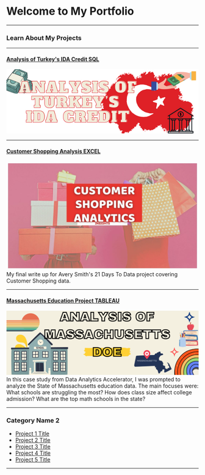 # Welcome to My Portfolio

---

### Learn About My Projects


---
#### [Analysis of Turkey's IDA Credit SQL](https://www.linkedin.com/pulse/sql-analysis-turkeys-ida-credit-tilbe-surmeli-ih2cc%3FtrackingId=tsupjcwASKCNll4YTQjyQQ%253D%253D/?trackingId=tsupjcwASKCNll4YTQjyQQ%3D%3D)
<img src="images/SyriaTurkey Earthquake Email Header in Red Grey Utilitarian Style.png"/>

---
#### [Customer Shopping Analysis EXCEL](https://www.linkedin.com/pulse/customer-shopping-analytics-21-days-data-challenge-tilbe-surmeli-dhljc)
<img src="images/Red White and Pink Typographic and Stunning Shopping Themed Youtube Thumbnail.jpg"/>
My final write up for Avery Smith's 21 Days To Data project covering Customer Shopping data. 


---
#### [Massachusetts Education Project TABLEAU](https://public.tableau.com/views/DASHBOARDAnalysisofMassDOE/Dashboard1?:language=en-US&:display_count=n&:origin=viz_share_link)
<img src="images/Pastel Retro Welcome to the team twitter header.png"/>
In this case study from Data Analytics Accelerator, I was prompted to analyze the State of Massachusetts education data. The main focuses were:
What schools are struggling the most?
How does class size affect college admission?
What are the top math schools in the state? 

---

### Category Name 2

- [Project 1 Title](http://example.com/)
- [Project 2 Title](http://example.com/)
- [Project 3 Title](http://example.com/)
- [Project 4 Title](http://example.com/)
- [Project 5 Title](http://example.com/)

---




